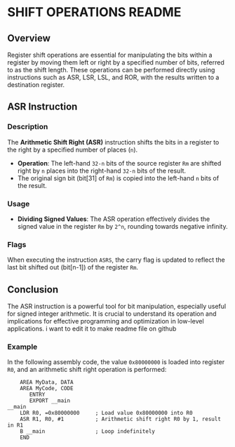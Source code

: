 # SHIFT OPERATIONS README

## Overview
Register shift operations are essential for manipulating the bits within a register by moving them left or right by a specified number of bits, referred to as the shift length. These operations can be performed directly using instructions such as ASR, LSR, LSL, and ROR, with the results written to a destination register.

## ASR Instruction

### Description
The **Arithmetic Shift Right (ASR)** instruction shifts the bits in a register to the right by a specified number of places (`n`).

- **Operation**: The left-hand `32-n` bits of the source register `Rm` are shifted right by `n` places into the right-hand `32-n` bits of the result. 
- The original sign bit (bit[31] of `Rm`) is copied into the left-hand `n` bits of the result.

### Usage
- **Dividing Signed Values**: The ASR operation effectively divides the signed value in the register `Rm` by `2^n`, rounding towards negative infinity.
### Flags
When executing the instruction `ASRS`, the carry flag is updated to reflect the last bit shifted out (bit[n-1]) of the register `Rm`.

## Conclusion
The ASR instruction is a powerful tool for bit manipulation, especially useful for signed integer arithmetic. It is crucial to understand its operation and implications for effective programming and optimization in low-level applications.
i want to edit it to make readme file on github
### Example
In the following assembly code, the value `0x80000000` is loaded into register `R0`, and an arithmetic shift right operation is performed:

```assembly
    AREA MyData, DATA
    AREA MyCode, CODE
       ENTRY
       EXPORT __main
__main
    LDR R0, =0x80000000     ; Load value 0x80000000 into R0
    ASR R1, R0, #1          ; Arithmetic shift right R0 by 1, result in R1
    B __main                ; Loop indefinitely
    END

